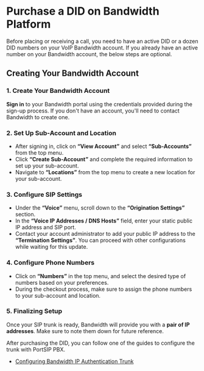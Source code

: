 # Purchase a DID on Bandwidth Platform

Before placing or receiving a call, you need to have an active DID or a dozen DID numbers on your VoIP Bandwidth account. If you already have an active number on your Bandwidth account, the below steps are optional.

## Creating Your Bandwidth Account

### **1. Create Your Bandwidth Account**

**Sign in** to your Bandwidth portal using the credentials provided during the sign-up process. If you don't have an account, you'll need to contact Bandwidth to create one.

### **2. Set Up Sub-Account and Location**

* After signing in, click on **“View Account”** and select **“Sub-Accounts”** from the top menu.
* Click **“Create Sub-Account”** and complete the required information to set up your sub-account.
* Navigate to **“Locations”** from the top menu to create a new location for your sub-account.

### **3. Configure SIP Settings**

* Under the **“Voice”** menu, scroll down to the **“Origination Settings”** section.
* In the **“Voice IP Addresses / DNS Hosts”** field, enter your static public IP address and SIP port.
* Contact your account administrator to add your public IP address to the **“Termination Settings”**. You can proceed with other configurations while waiting for this update.

### **4. Configure Phone Numbers**

* Click on **“Numbers”** in the top menu, and select the desired type of numbers based on your preferences.
* During the checkout process, make sure to assign the phone numbers to your sub-account and location.

### **5. Finalizing Setup**

Once your SIP trunk is ready, Bandwidth will provide you with a **pair of IP addresses**. Make sure to note them down for future reference.

After purchasing the DID, you can follow one of the guides to configure the trunk with PortSIP PBX.

* [Configuring Bandwidth IP Authentication Trunk](configuring-bandwidth-ip-authentication-trunk.md)

